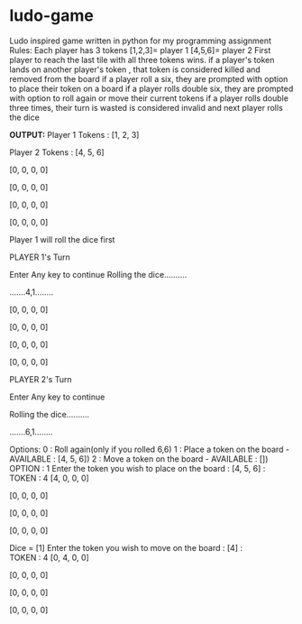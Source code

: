 # ludo-game
Ludo inspired game written in python for my programming assignment
Rules:
Each player has 3 tokens
[1,2,3]= player 1
[4,5,6]= player 2
First player to reach the last tile with all three tokens wins.
if a player's token lands on another  player's token , that token is considered killed and removed from the board
if a player roll a six, they are prompted with option to place their token on a board
if a player rolls double six, they are prompted with option to roll again or move their current tokens
if a player rolls double three times, their turn is wasted is considered invalid and next player rolls the dice

**OUTPUT:**
Player 1 Tokens :  [1, 2, 3] 

Player 2 Tokens :  [4, 5, 6] 

[0, 0, 0, 0] 

[0, 0, 0, 0] 

[0, 0, 0, 0] 

[0, 0, 0, 0] 

Player 1 will roll the dice first

PLAYER 1's Turn


Enter Any key to continue
Rolling the dice..........

.......4,1........

[0, 0, 0, 0] 

[0, 0, 0, 0] 

[0, 0, 0, 0] 

[0, 0, 0, 0] 

PLAYER 2's Turn

Enter Any key to continue

Rolling the dice..........

.......6,1........


Options:
0 : Roll again(only if you rolled 6,6)
1 : Place a token on the board - AVAILABLE  : [4, 5, 6])
2 : Move a token on the board - AVAILABLE  : [])
OPTION : 1
Enter the token you wish to place on the board : [4, 5, 6]  : 
TOKEN : 4
[4, 0, 0, 0] 

[0, 0, 0, 0] 

[0, 0, 0, 0] 

[0, 0, 0, 0] 

Dice =  [1]
Enter the token you wish to move on the board : [4] :  
TOKEN :  4
[0, 4, 0, 0] 

[0, 0, 0, 0] 

[0, 0, 0, 0] 

[0, 0, 0, 0] 

